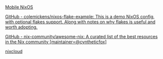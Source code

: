 
[Mobile NixOS](https://mobile.nixos.org)

[GitHub - colemickens/nixos-flake-example: This is a demo NixOS config, with optional flakes support. Along with notes on why flakes is useful and worth adopting.](https://github.com/colemickens/nixos-flake-example)

[GitHub - nix-community/awesome-nix: A curated list of the best resources in the Nix community [maintainer=@cyntheticfox]](https://github.com/nix-community/awesome-nix)

[nixcloud](https://nixcloud.io/main/en)
